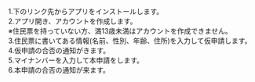 1.下のリンク先からアプリをインストールします。  
2.アプリ開き、アカウントを作成します。  
※住民票を持っていない方、満13歳未満はアカウントを作成できません。  
3.住民票に書いてある情報(名前、性別、年齢、住所)を入力して仮申請します。  
4.仮申請の合否の通知がきます。  
5.マイナンバーを入力して本申請をします。  
6.本申請の合否の通知が来ます。
